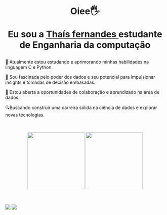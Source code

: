 
<div>
 <h1 align="center">Oiee🖐️
       
 Eu sou a <a href="https://www.linkedin.com/in/url-thais/">Thaís fernandes </a>
   estudante de Enganharia da computação
  </h1>
  
📖 Atualmente estou estudando e aprimorando minhas habilidades na linguagem C e Python.  

 🌱 Sou fascinada pelo poder dos dados e seu potencial para impulsionar insights e tomadas de decisão embasadas.  

 🤝 Estou aberta a oportunidades de colaboração e aprendizado na área de dados.

 🔍Buscando construir uma carreira sólida na ciência de dados e explorar novas tecnologias. 
##
<br>


<div align="center">
  <img height="180em" src="https://github-readme-stats.vercel.app/api?username=thai5fernandes&show_icons=true&theme=neon&rank_icon=github&include_all_commits=true&count_private=true"/>
  <img height="180em" src="https://github-readme-stats.vercel.app/api/top-langs/?username=thai5fernandes&layout=donut&langs_count=5&theme=neon"/>

  
</div>

<br>   
     
##
 
<div> 
  <a href = "mailto:thaisfa852@gmail.com"><img src="https://img.shields.io/badge/-Gmail-%23333?style=for-the-badge&logo=gmail&logoColor=white" target="_blank"></a>
  <a href="https://www.linkedin.com/in/url-thais/" target="_blank"><img src="https://img.shields.io/badge/-LinkedIn-%230077B5?style=for-the-badge&logo=linkedin&logoColor=white" target="_blank"></a> 
  
</div>
